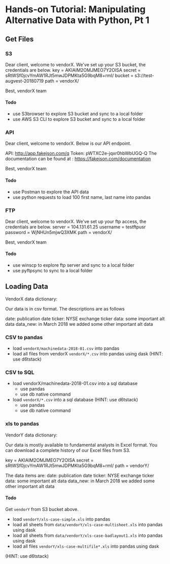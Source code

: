 # Hands-on Tutorial: Manipulating Alternative Data with Python, Pt 1

## Get Files

### S3

Dear client,
welcome to vendorX. We've set up your S3 bucket, the credentials are below.
key = AKIAIM2OMJMEO7Y2OISA
secret = sRtWSf0jcvYmAW1RJt5mwJDPMKta5G9bqM8+rmI/
bucket = s3://test-augvest-20180719
path = vendorX/

Best,
vendorX team

#### Todo

* use S3browser to explore S3 bucket and sync to a local folder
* use AWS S3 CLI to explore S3 bucket and sync to a local folder

### API

Dear client,
welcome to vendorX. Below is our API endpoint.

API: http://app.fakejson.com/q
Token: pWTXC2e-jqxr0hbWbUGQ-Q
The documentation can be found at : https://fakejson.com/documentation

Best,
vendorX team

#### Todo

* use Postman to explore the API data
* use python requests to load 100 first name, last name into pandas


### FTP

Dear client,
welcome to vendorX. We've set up your ftp access, the credentials are below.
server = 104.131.61.25
username = testftpusr
password = WjNHUn5mjwQ3XMK
path = vendorX/

Best,
vendorX team

#### Todo

* use winscp to explore ftp server and sync to a local folder
* use pyftpsync to sync to a local folder


## Loading Data

VendorX data dictionary: 

Our data is in csv format. The descriptions are as follows

date: publication date
ticker: NYSE exchange ticker
data: some important alt data
data_new: in March 2018 we added some other important alt data


### CSV to pandas

* load `vendorX/machinedata-2018-01.csv` into pandas
* load all files from vendorX `vendorX/*.csv` into pandas using dask (HINT: use d6tstack)

### CSV to SQL

* load vendorX/machinedata-2018-01.csv into a sql database
	* use pandas
	* use db native command
* load `vendorX/*.csv` into a sql database (HINT: use d6tstack)
	* use pandas
	* use db native command


### xls to pandas

VendorY data dictionary: 

Our data is mostly available to fundamental analysts in Excel format. You can download a complete history of our Excel files from S3.

key = AKIAIM2OMJMEO7Y2OISA
secret = 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
path = vendorY/

The data items are:
date: publication date
ticker: NYSE exchange ticker
data: some important alt data
data_new: in March 2018 we added some other important alt data

#### Todo

Get `vendorY` from S3 bucket above.

* load `vendorY/xls-case-simple.xls` into pandas
* load all sheets from `data/vendorY/xls-case-multisheet.xls` into pandas using dask 
* load all sheets from `data/vendorY/xls-case-badlayout1.xls` into pandas using dask 
* load all files `vendorY/xls-case-multifile*.xls` into pandas using dask

(HINT: use d6tstack)

